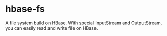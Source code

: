 hbase-fs
========

A file system build on HBase. With special InputStream and OutputStream, you can easily read and write file on HBase.
